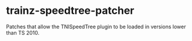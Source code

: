 # trainz-speedtree-patcher
Patches that allow the TNISpeedTree plugin to be loaded in versions lower than TS 2010.

